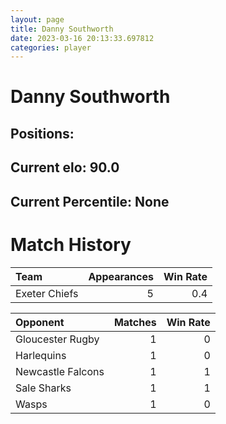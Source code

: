 ```yaml
---  
layout: page  
title: Danny Southworth  
date: 2023-03-16 20:13:33.697812  
categories: player  
---
```

# Danny Southworth

## Positions: 

## Current elo: 90.0

## Current Percentile: None

# Match History


| Team          |   Appearances |   Win Rate |
|:--------------|--------------:|-----------:|
| Exeter Chiefs |             5 |        0.4 |

| Opponent          |   Matches |   Win Rate |
|:------------------|----------:|-----------:|
| Gloucester Rugby  |         1 |          0 |
| Harlequins        |         1 |          0 |
| Newcastle Falcons |         1 |          1 |
| Sale Sharks       |         1 |          1 |
| Wasps             |         1 |          0 |